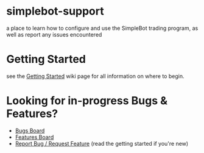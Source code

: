 # simplebot-support
a place to learn how to configure and use the SimpleBot trading program, as well as report any issues encountered

# Getting Started
see the [Getting Started](https://github.com/mr-highball/simplebot-support/wiki/Getting-Started) wiki page for all information on where to begin.

# Looking for in-progress Bugs & Features?
* [Bugs Board](https://github.com/mr-highball/simplebot-support/projects/1)
* [Features Board](https://github.com/mr-highball/simplebot-support/projects/2)
* [Report Bug / Request Feature](https://github.com/mr-highball/simplebot-support/issues) (read the getting started if you're new)
